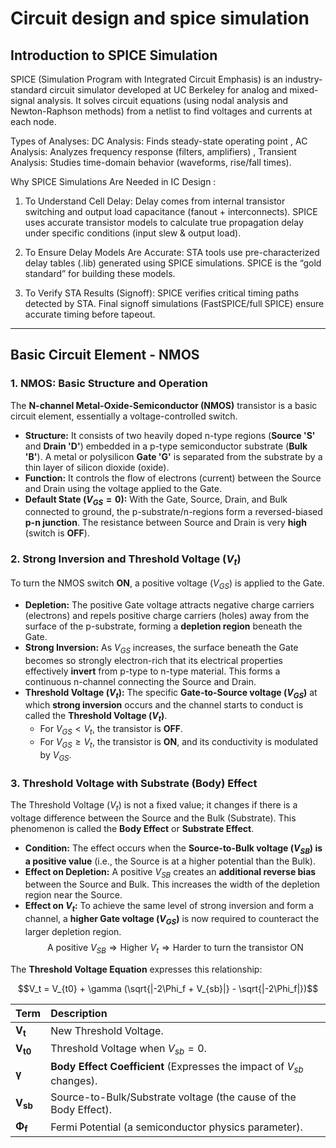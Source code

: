 # Circuit design and spice simulation 

## Introduction to SPICE Simulation

SPICE (Simulation Program with Integrated Circuit Emphasis) is an industry-standard circuit simulator developed at UC Berkeley for analog and mixed-signal analysis. It solves circuit equations (using nodal analysis and Newton-Raphson methods) from a netlist to find voltages and currents at each node.

Types of Analyses:
DC Analysis: Finds steady-state operating point , 
AC Analysis: Analyzes frequency response (filters, amplifiers) , 
Transient Analysis: Studies time-domain behavior (waveforms, rise/fall times).

Why SPICE Simulations Are Needed in IC Design : 

1) To Understand Cell Delay:
Delay comes from internal transistor switching and output load capacitance (fanout + interconnects).
SPICE uses accurate transistor models to calculate true propagation delay under specific conditions (input slew & output load).

2) To Ensure Delay Models Are Accurate:
STA tools use pre-characterized delay tables (.lib) generated using SPICE simulations.
SPICE is the “gold standard” for building these models.

3) To Verify STA Results (Signoff):
SPICE verifies critical timing paths detected by STA.
Final signoff simulations (FastSPICE/full SPICE) ensure accurate timing before tapeout.

---

## Basic Circuit Element - NMOS

### 1. NMOS: Basic Structure and Operation

The **N-channel Metal-Oxide-Semiconductor (NMOS)** transistor is a basic circuit element, essentially a voltage-controlled switch.

* **Structure:** It consists of two heavily doped n-type regions (**Source 'S'** and **Drain 'D'**) embedded in a p-type semiconductor substrate (**Bulk 'B'**). A metal or polysilicon **Gate 'G'** is separated from the substrate by a thin layer of silicon dioxide (oxide).
* **Function:** It controls the flow of electrons (current) between the Source and Drain using the voltage applied to the Gate.
* **Default State ($V_{GS}=0$):** With the Gate, Source, Drain, and Bulk connected to ground, the p-substrate/n-regions form a reversed-biased **p-n junction**. The resistance between Source and Drain is very **high** (switch is **OFF**).



### 2. Strong Inversion and Threshold Voltage ($V_t$)

To turn the NMOS switch **ON**, a positive voltage ($V_{GS}$) is applied to the Gate.

* **Depletion:** The positive Gate voltage attracts negative charge carriers (electrons) and repels positive charge carriers (holes) away from the surface of the p-substrate, forming a **depletion region** beneath the Gate.
* **Strong Inversion:** As $V_{GS}$ increases, the surface beneath the Gate becomes so strongly electron-rich that its electrical properties effectively **invert** from p-type to n-type material. This forms a continuous n-channel connecting the Source and Drain.
* **Threshold Voltage ($V_t$):** The specific **Gate-to-Source voltage ($V_{GS}$)** at which **strong inversion** occurs and the channel starts to conduct is called the **Threshold Voltage ($V_t$)**.
    * For $V_{GS} < V_t$, the transistor is **OFF**.
    * For $V_{GS} \ge V_t$, the transistor is **ON**, and its conductivity is modulated by $V_{GS}$.



### 3. Threshold Voltage with Substrate (Body) Effect

The Threshold Voltage ($V_t$) is not a fixed value; it changes if there is a voltage difference between the Source and the Bulk (Substrate). This phenomenon is called the **Body Effect** or **Substrate Effect**.

* **Condition:** The effect occurs when the **Source-to-Bulk voltage ($V_{SB}$) is a positive value** (i.e., the Source is at a higher potential than the Bulk).
* **Effect on Depletion:** A positive $V_{SB}$ creates an **additional reverse bias** between the Source and Bulk. This increases the width of the depletion region near the Source.
* **Effect on $V_t$:** To achieve the same level of strong inversion and form a channel, a **higher Gate voltage ($V_{GS}$)** is now required to counteract the larger depletion region.
    $$\text{A positive } V_{SB} \Rightarrow \text{Higher } V_t \Rightarrow \text{Harder to turn the transistor ON}$$

The **Threshold Voltage Equation** expresses this relationship:

$$V_t = V_{t0} + \gamma (\sqrt{|-2\Phi_f + V_{sb}|} - \sqrt{|-2\Phi_f|})$$

| Term | Description |
| :--- | :--- |
| $\mathbf{V_t}$ | New Threshold Voltage. |
| $\mathbf{V_{t0}}$ | Threshold Voltage when $V_{sb}=0$. |
| $\mathbf{\gamma}$ | **Body Effect Coefficient** (Expresses the impact of $V_{sb}$ changes). |
| $\mathbf{V_{sb}}$ | Source-to-Bulk/Substrate voltage (the cause of the Body Effect). |
| $\mathbf{\Phi_f}$ | Fermi Potential (a semiconductor physics parameter). |
